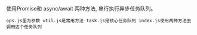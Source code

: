 使用Promise和 async/await  两种方法, 串行执行异步任务队列。


``
ops.js里为参数
util.js是常用方法
task.js是核心任务队列
index.js使用两种方法去调用这个任务队列
``
